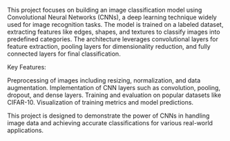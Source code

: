 This project focuses on building an image classification model using Convolutional Neural Networks (CNNs), a deep learning technique widely used for image recognition tasks. The model is trained on a labeled dataset, extracting features like edges, shapes, and textures to classify images into predefined categories. The architecture leverages convolutional layers for feature extraction, pooling layers for dimensionality reduction, and fully connected layers for final classification.

Key Features:

Preprocessing of images including resizing, normalization, and data augmentation.
Implementation of CNN layers such as convolution, pooling, dropout, and dense layers.
Training and evaluation on popular datasets like CIFAR-10.
Visualization of training metrics and model predictions.

This project is designed to demonstrate the power of CNNs in handling image data and achieving accurate classifications for various real-world applications.
